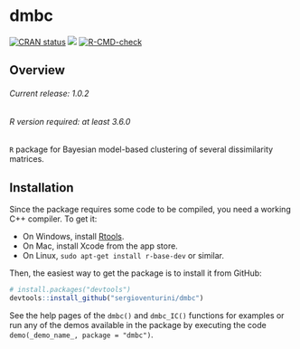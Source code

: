 # dmbc

<!-- badges: start -->
[![CRAN
status](https://www.r-pkg.org/badges/version/dmbc)](https://cran.r-project.org/package=dmbc)
[![](http://cranlogs.r-pkg.org/badges/grand-total/dmbc?color=blue)](https://cran.r-project.org/package=dmbc)
[![R-CMD-check](https://github.com/sergioventurini/dmbc/actions/workflows/R-CMD-check.yaml/badge.svg)](https://github.com/sergioventurini/dmbc/actions/workflows/R-CMD-check.yaml)
<!-- badges: end -->

## Overview

###### Current release: 1.0.2
###### R version required: at least 3.6.0
`R` package for Bayesian model-based clustering of several dissimilarity
matrices.

## Installation

Since the package requires some code to be compiled, you need a working C++
compiler. To get it:

- On Windows, install [Rtools](https://cran.r-project.org/bin/windows/Rtools/).
- On Mac, install Xcode from the app store.
- On Linux, `sudo apt-get install r-base-dev` or similar.

Then, the easiest way to get the package is to install it from GitHub:

``` r
# install.packages("devtools")
devtools::install_github("sergioventurini/dmbc")
```

See the help pages of the `dmbc()` and `dmbc_IC()` functions for examples
or run any of the demos available in the package by executing the code
`demo(_demo_name_, package = "dmbc")`.
